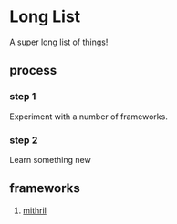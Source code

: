 # Long List


A super long list of things!

## process
### step 1

Experiment with a number of frameworks.

### step 2

Learn something new

## frameworks

1. [mithril](mitril/README.md)
